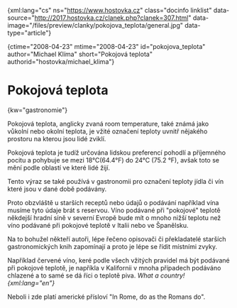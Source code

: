 
{xml:lang="cs" ns="https://www.hostovka.cz" class="docinfo linklist" data-source="http://2017.hostovka.cz/clanek.php?clanek=307.html" data-image="/files/preview/clanky/pokojova_teplota/general.jpg" data-type="article"}

{ctime="2008-04-23" mtime="2008-04-23" id="pokojova\_teplota" author="Michael Klíma" short="Pokojová teplota" authorid="hostovka/michael\_klima"}

# Pokojová teplota

<!-- generated attribute kw by user_udpatekw.sh on 2019-04-16, do not edit -->

{kw="gastronomie"}

Pokojová teplota, anglicky zvaná room temperature, také známá jako vůkolní nebo okolní teplota, je vžité označení teploty uvnitř nějakého prostoru na kterou jsou lidé zviklí.

Pokojová teplota je tudíž určována lidskou preferencí pohodlí a příjemného pocitu a pohybuje se mezi 18°C(64.4°F) do 24°C (75.2 °F), avšak toto se mění podle oblastí ve které lidé žijí.

Tento výraz se také používá v gastronomii pro označení teploty jídla či vín které jsou v dané době podávány.

Proto obzvláště u starších receptů nebo údajů o podávání například vína musíme tyto údaje brát s reservou. Víno podávané při "pokojové" teplotě někdejší hradní síně v severní Evropě bude mít o mnoho nižší teplotu než víno podávané při pokojové teplotě v Italii nebo ve Španělsku.

Na to bohužel někteří autoři, lépe řečeno opisovači či překladatelé starších gastronomických knih zapomínají a proto je lépe se řídit místními zvyky.

Například červené víno, keré podle všech vžitých pravidel má být podávané při pokojové teplotě, je napříkla v Kalifornii v mnoha případech podáváno chlazené a to samé se dá říci o teplotě piva. _What a country! {xml:lang="en"}_

Neboli i zde platí americké přísloví "In Rome, do as the Romans do".

